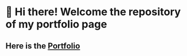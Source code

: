 # 👋 Hi there! Welcome the repository of my portfolio page
## Here is the [Portfolio](https://asharma51.github.io/)

